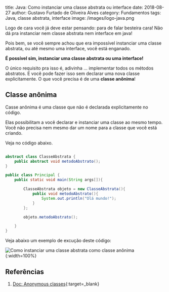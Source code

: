 title: Java: Como instanciar uma classe abstrata ou interface
date: 2018-08-27
author: Gustavo Furtado de Oliveira Alves
category: Fundamentos
tags: Java, classe abstrata, interface
image: /images/logo-java.png

Logo de cara você já deve estar pensando: para de falar besteira cara! Não dá pra instanciar nem classe abstrata nem interface em java!

Pois bem, se você sempre achou que era impossível instanciar uma classe abstrata, ou até mesmo uma interface, você está enganado.

**É possível sim, instanciar uma classe abstrata ou uma interface!**

O único requisito pra isso é, adivinha ... implementar todos os métodos abstratos. E você pode fazer isso sem declarar uma nova classe explicitamente.
O que você precisa é de uma **classe anônima**!

## Classe anônima

Casse anônima é uma classe que não é declarada explicitamente no código.

Elas possibilitam a você declarar e instanciar uma classe ao mesmo tempo.
Você não precisa nem mesmo dar um nome para a classe que você está criando.

Veja no código abaixo.

```java

abstract class ClasseAbstrata {
    public abstract void metodoAbstrato();
}

public class Principal {
    public static void main(String args[]){

        ClasseAbstrata objeto = new ClasseAbstrata(){
            public void metodoAbstrato(){
                System.out.println("Olá mundo!");
            }
        };

        objeto.metodoAbstrato();

    }
}

```

Veja abaixo um exemplo de excução deste código:

![Como instanciar uma classe abstrata como classe anônima](/images/instanciar-classe-abstrata.gif){:width=100%}


## Referências

1. [Doc: Anonymous classes](https://docs.oracle.com/javase/tutorial/java/javaOO/anonymousclasses.html){:target=\_blank}